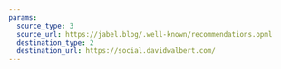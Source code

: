 ```yaml
---
params:
  source_type: 3
  source_url: https://jabel.blog/.well-known/recommendations.opml
  destination_type: 2
  destination_url: https://social.davidwalbert.com/
---
```

